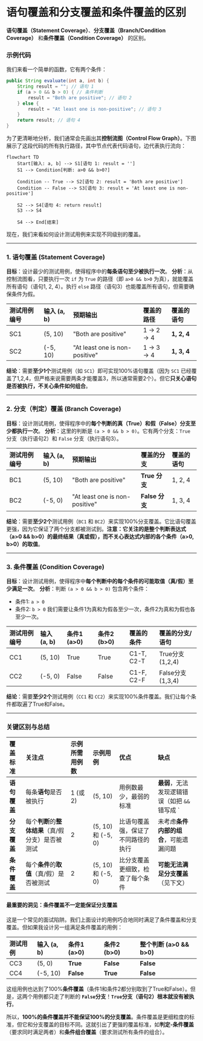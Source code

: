 # 语句覆盖和分支覆盖和条件覆盖的区别

**语句覆盖（Statement Coverage）**、**分支覆盖（Branch/Condition Coverage）** 和**条件覆盖（Condition Coverage）** 的区别。

### 示例代码

我们来看一个简单的函数，它有两个条件：

```java
public String evaluate(int a, int b) {
    String result = ""; // 语句 1
    if (a > 0 && b > 0) { // 条件判断
        result = "Both are positive"; // 语句 2
    } else {
        result = "At least one is non-positive"; // 语句 3
    }
    return result; // 语句 4
}
```

为了更清晰地分析，我们通常会先画出其**控制流图（Control Flow Graph）**。下图展示了这段代码的所有执行路径，其中节点代表代码语句，边代表执行流向：

```mermaid
flowchart TD
    Start[输入: a, b] --> S1[语句 1: result = '']
    S1 --> Condition[判断: a>0 && b>0?]
    
    Condition -- True --> S2[语句 2: result = 'Both are positive']
    Condition -- False --> S3[语句 3: result = 'At least one is non-positive']
    
    S2 --> S4[语句 4: return result]
    S3 --> S4
    
    S4 --> End[结束]
```

现在，我们来看如何设计测试用例来实现不同级别的覆盖。

---

### 1. 语句覆盖 (Statement Coverage)

**目标**：设计最少的测试用例，使得程序中的**每条语句至少被执行一次**。
**分析**：从控制流图看，只要执行一次 `if` 为 `True` 的路径（即 `a>0 && b>0` 为真），就能覆盖所有语句（语句1, 2, 4）。执行 `else` 路径（语句3）也能覆盖所有语句，但需要确保条件为假。

| 测试用例编号 | 输入 (a, b) | 预期输出                       | 覆盖的路径  | 覆盖的语句  |
| :----------- | :---------- | :----------------------------- | :---------- | :---------- |
| SC1          | (5, 10)     | "Both are positive"            | 1 -> 2 -> 4 | **1, 2, 4** |
| SC2          | (-5, 10)    | "At least one is non-positive" | 1 -> 3 -> 4 | **1, 3, 4** |

**结论**：需要**至少1个**测试用例（如 `SC1`）即可实现100%语句覆盖（因为 `SC1` 已经覆盖了1,2,4，但严格来说需要两条才能覆盖3，所以通常需要2个）。但它**只关心语句是否被执行，不关心条件如何组合**。

---

### 2. 分支（判定）覆盖 (Branch Coverage)

**目标**：设计测试用例，使得程序中的**每个判断的真（True）和假（False）分支至少都执行一次**。
**分析**：这里的判断是 `(a > 0 && b > 0)`。它有两个分支：`True` 分支（执行语句2）和 `False` 分支（执行语句3）。

| 测试用例编号 | 输入 (a, b) | 预期输出                       | 覆盖的分支     | 覆盖的语句 |
| :----------- | :---------- | :----------------------------- | :------------- | :--------- |
| BC1          | (5, 10)     | "Both are positive"            | **True 分支**  | 1, 2, 4    |
| BC2          | (-5, 0)     | "At least one is non-positive" | **False 分支** | 1, 3, 4    |

**结论**：需要**至少2个**测试用例（`BC1` 和 `BC2`）来实现100%分支覆盖。它比语句覆盖更强，因为它保证了两个分支都被测试到。**注意：它关注的是整个判断表达式（a>0 && b>0）的最终结果（真或假），而不关心表达式内部的各个条件（a>0, b>0）的取值**。

---

### 3. 条件覆盖 (Condition Coverage)

**目标**：设计测试用例，使得程序中**每个判断中的每个条件的可能取值（真/假）至少满足一次**。
**分析**：判断 `(a > 0 && b > 0)` 包含两个条件：
- 条件1: `a > 0`
- 条件2: `b > 0`
我们需要让条件1为真和为假各至少一次，条件2为真和为假也各至少一次。

| 测试用例编号 | 输入 (a, b) | 条件1 (a>0) | 条件2 (b>0) | 覆盖的条件 | 覆盖的分支/语句   |
| :----------- | :---------- | :---------- | :---------- | :--------- | :---------------- |
| CC1          | (5, 10)     | True        | True        | C1-T, C2-T | True分支 (1,2,4)  |
| CC2          | (-5, 0)     | False       | False       | C1-F, C2-F | False分支 (1,3,4) |

**结论**：需要**至少2个**测试用例（`CC1` 和 `CC2`）来实现100%条件覆盖。我们让每个条件都取遍了True和False。

---

### 关键区别与总结

| 覆盖标准     | 关注点                                            | 示例所需用例数 | 示例用例           | 优点                               | 缺点                                                |
| :----------- | :------------------------------------------------ | :------------- | :----------------- | :--------------------------------- | :-------------------------------------------------- |
| **语句覆盖** | 每条**语句**是否被执行                            | 1 (或2)        | (5, 10)            | 用例数最少，最弱的标准             | **最弱**，无法发现逻辑错误（如把 `&&` 错写成 `||`） |
| **分支覆盖** | 每个**判断**的**整体结果**（真/假分支）是否被测试 | 2              | (5, 10) 和 (-5, 0) | 比语句覆盖强，保证了不同路径的执行 | 未考虑**条件内部的组合**，可能遗漏问题              |
| **条件覆盖** | 每个**条件**的**取值**（真/假）是否被测试         | 2              | (5, 10) 和 (-5, 0) | 比分支覆盖更细致，检查了每个条件   | **可能无法满足分支覆盖**（见下文）                  |

#### 最重要的洞见：条件覆盖不一定能保证分支覆盖

这是一个常见的面试陷阱。我们上面设计的用例巧合地同时满足了条件覆盖和分支覆盖。但如果我设计另一组满足条件覆盖的用例：

| 测试用例 | 输入 (a, b) | 条件1 (a>0) | 条件2 (b>0) | 整个判断 (a>0 && b>0) |
| :------- | :---------- | :---------- | :---------- | :-------------------- |
| CC3      | (5, 0)      | **True**    | **False**   | **False**             |
| CC4      | (-5, 10)    | **False**   | **True**    | **False**             |

这组用例也达到了100%**条件覆盖**（条件1和条件2都分别取到了True和False）。但是，这两个用例都只走了判断的 **`False`分支**！**`True`分支（语句2）根本就没有被执行**。

所以，**100%的条件覆盖并不能保证100%的分支覆盖**。条件覆盖是更细粒度的标准，但它和分支覆盖的目标不同。这就引出了更强的覆盖标准，如**判定-条件覆盖**（要求同时满足两者）和**条件组合覆盖**（要求测试所有条件的组合）。